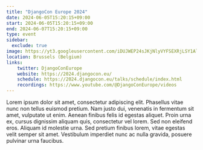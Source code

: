 ```yaml
---
title: "DjangoCon Europe 2024"
date: 2024-06-05T15:20:15+09:00
start: 2024-06-05T15:20:15+09:00
end: 2024-06-07T15:20:15+09:00
type: event
sidebar:
  exclude: true
image: https://yt3.googleusercontent.com/iDUJWEP24sJKjNlyVYFSEXRjLSY1AldK6OXTHzhCXaPm9vJHI9gNBBL9BVagT_7eYRPp8sQUXQ=s160-c-k-c0x00ffffff-no-rj
location: Brussels (Belgium)
links:
    twitter: DjangoConEurope
    website: https://2024.djangocon.eu/
    schedule: https://2024.djangocon.eu/talks/schedule/index.html
    recordings: https://www.youtube.com/@DjangoConEurope/videos
---
```


Lorem ipsum dolor sit amet, consectetur adipiscing elit. Phasellus vitae nunc non tellus euismod pretium. Nam justo dui, venenatis in fermentum sit amet, vulputate ut enim. Aenean finibus felis id egestas aliquet. Proin urna ex, cursus dignissim aliquam quis, consectetur vel lorem. Sed non eleifend eros. Aliquam id molestie urna. Sed pretium finibus lorem, vitae egestas velit semper sit amet. Vestibulum imperdiet nunc ac nulla gravida, posuere pulvinar urna faucibus. 